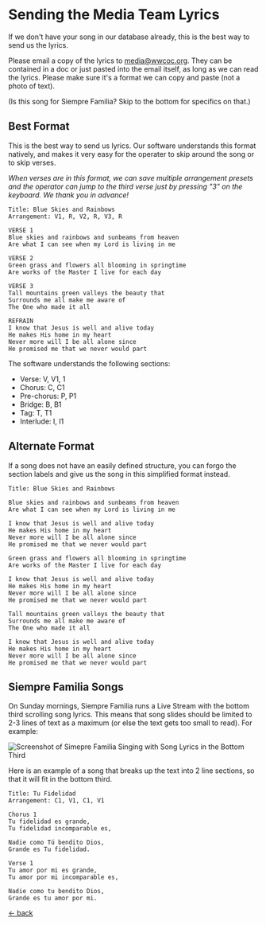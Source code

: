 # Sending the Media Team Lyrics

If we don't have your song in our database already, this is the best way to send us the lyrics.

Please email a copy of the lyrics to media@wwcoc.org.  They can be contained in a doc or just pasted into the email itself, as long as we can read the lyrics.  Please make sure it's a format we can copy and paste (not a photo of text).

(Is this song for Siempre Familia?  Skip to the bottom for specifics on that.)

## Best Format

This is the best way to send us lyrics.  Our software understands this format natively, and makes it very easy for the operater to skip around the song or to skip verses.

_When verses are in this format, we can save multiple arrangement presets and the operator can jump to the third verse just by pressing "3" on the keyboard.  We thank you in advance!_

    Title: Blue Skies and Rainbows
    Arrangement: V1, R, V2, R, V3, R

    VERSE 1
    Blue skies and rainbows and sunbeams from heaven
    Are what I can see when my Lord is living in me

    VERSE 2
    Green grass and flowers all blooming in springtime
    Are works of the Master I live for each day

    VERSE 3
    Tall mountains green valleys the beauty that
    Surrounds me all make me aware of
    The One who made it all

    REFRAIN
    I know that Jesus is well and alive today
    He makes His home in my heart
    Never more will I be all alone since
    He promised me that we never would part

The software understands the following sections:
- Verse: V, V1, 1
- Chorus: C, C1
- Pre-chorus: P, P1
- Bridge: B, B1
- Tag: T, T1
- Interlude: I, I1

## Alternate Format

If a song does not have an easily defined structure, you can forgo the section labels and give us the song in this simplified format instead.

    Title: Blue Skies and Rainbows

    Blue skies and rainbows and sunbeams from heaven
    Are what I can see when my Lord is living in me

    I know that Jesus is well and alive today
    He makes His home in my heart
    Never more will I be all alone since
    He promised me that we never would part

    Green grass and flowers all blooming in springtime
    Are works of the Master I live for each day

    I know that Jesus is well and alive today
    He makes His home in my heart
    Never more will I be all alone since
    He promised me that we never would part

    Tall mountains green valleys the beauty that
    Surrounds me all make me aware of
    The One who made it all

    I know that Jesus is well and alive today
    He makes His home in my heart
    Never more will I be all alone since
    He promised me that we never would part

## Siempre Familia Songs

On Sunday mornings, Siempre Familia runs a Live Stream with the bottom third scrolling song lyrics.  This means that song slides should be limited to 2-3 lines of text as a maximum (or else the text gets too small to read).  For example:

![Screenshot of Simepre Familia Singing with Song Lyrics in the Bottom Third](sf-singing-bottom-third.png)

Here is an example of a song that breaks up the text into 2 line sections, so that it will fit in the bottom third.

    Title: Tu Fidelidad
    Arrangement: C1, V1, C1, V1

    Chorus 1
    Tu fidelidad es grande,
    Tu fidelidad incomparable es,

    Nadie como Tú bendito Dios,
    Grande es Tu fidelidad.

    Verse 1
    Tu amor por mi es grande,
    Tu amor por mi incomparable es,

    Nadie como tu bendito Dios,
    Grande es tu amor por mi.

[<- back](README.md)

